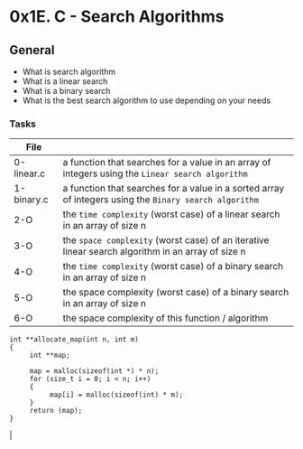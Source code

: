 # 0x1E. C - Search Algorithms
## General
* What is search algorithm
* What is a linear search
* What is a binary search
* What is the best search algorithm to use depending on your needs
### Tasks
| File |           |
|----------|-------------|
| 0-linear.c |  a function that searches for a value in an array of integers using the `Linear search algorithm` |
| 1-binary.c |  a function that searches for a value in a sorted array of integers using the `Binary search algorithm` |
| 2-O | the `time complexity` (worst case) of a linear search in an array of size n |
| 3-O |  the `space complexity` (worst case) of an iterative linear search algorithm in an array of size n |
| 4-O | the `time complexity` (worst case) of a binary search in an array of size n |
| 5-O | the space complexity (worst case) of a binary search in an array of size n |
| 6-O | the space complexity of this function / algorithm
```
int **allocate_map(int n, int m)
{
     int **map;

     map = malloc(sizeof(int *) * n);
     for (size_t i = 0; i < n; i++)
     {
          map[i] = malloc(sizeof(int) * m);
     }
     return (map);
}
```
|
